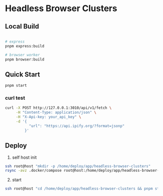 #  Headless Browser Clusters

## Local Build

```bash

# express
pnpm express:build

# browser worker
pnpm browser:build

```

## Quick Start

```bash
pnpm start
```


### curl test
 

```bash
curl -X POST http://127.0.0.1:3010/api/v1/fetch \
     -H "Content-Type: application/json" \
     -H "X-Api-key: your_api_key" \
     -d '{ 
           "url": "https://api.ipify.org/?format=jsonp" 
         }'
```


## Deploy

1. self host init

```bash
ssh root@host "mkdir -p /home/deploy/app/headless-browser-clusters"
rsync -avz .docker/compose root@host:/home/deploy/app/headless-browser-clusters
```

2. start

```bash
ssh root@host "cd /home/deploy/app/headless-browser-clusters && pnpm start"
```





